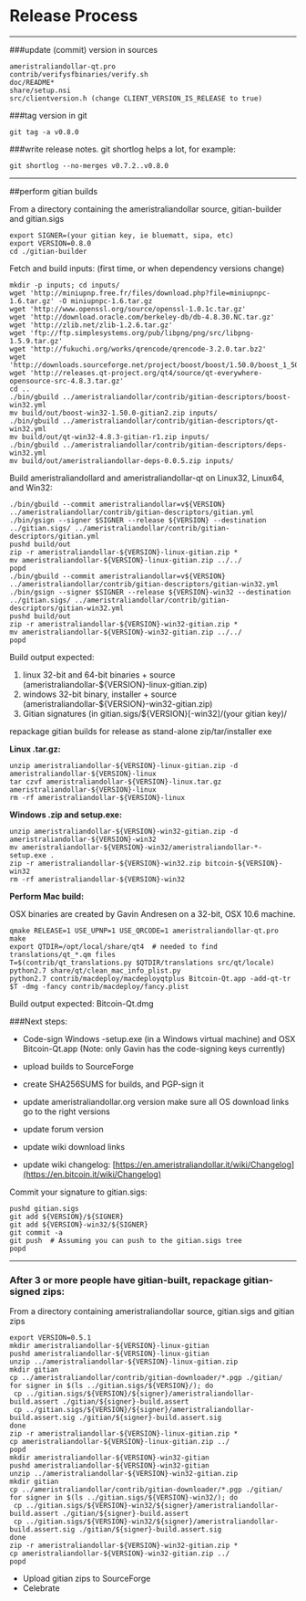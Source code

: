 Release Process
====================

* * *

###update (commit) version in sources


	ameristraliandollar-qt.pro
	contrib/verifysfbinaries/verify.sh
	doc/README*
	share/setup.nsi
	src/clientversion.h (change CLIENT_VERSION_IS_RELEASE to true)

###tag version in git

	git tag -a v0.8.0

###write release notes. git shortlog helps a lot, for example:

	git shortlog --no-merges v0.7.2..v0.8.0

* * *

##perform gitian builds

 From a directory containing the ameristraliandollar source, gitian-builder and gitian.sigs
  
	export SIGNER=(your gitian key, ie bluematt, sipa, etc)
	export VERSION=0.8.0
	cd ./gitian-builder

 Fetch and build inputs: (first time, or when dependency versions change)

	mkdir -p inputs; cd inputs/
	wget 'http://miniupnp.free.fr/files/download.php?file=miniupnpc-1.6.tar.gz' -O miniupnpc-1.6.tar.gz
	wget 'http://www.openssl.org/source/openssl-1.0.1c.tar.gz'
	wget 'http://download.oracle.com/berkeley-db/db-4.8.30.NC.tar.gz'
	wget 'http://zlib.net/zlib-1.2.6.tar.gz'
	wget 'ftp://ftp.simplesystems.org/pub/libpng/png/src/libpng-1.5.9.tar.gz'
	wget 'http://fukuchi.org/works/qrencode/qrencode-3.2.0.tar.bz2'
	wget 'http://downloads.sourceforge.net/project/boost/boost/1.50.0/boost_1_50_0.tar.bz2'
	wget 'http://releases.qt-project.org/qt4/source/qt-everywhere-opensource-src-4.8.3.tar.gz'
	cd ..
	./bin/gbuild ../ameristraliandollar/contrib/gitian-descriptors/boost-win32.yml
	mv build/out/boost-win32-1.50.0-gitian2.zip inputs/
	./bin/gbuild ../ameristraliandollar/contrib/gitian-descriptors/qt-win32.yml
	mv build/out/qt-win32-4.8.3-gitian-r1.zip inputs/
	./bin/gbuild ../ameristraliandollar/contrib/gitian-descriptors/deps-win32.yml
	mv build/out/ameristraliandollar-deps-0.0.5.zip inputs/

 Build ameristraliandollard and ameristraliandollar-qt on Linux32, Linux64, and Win32:
  
	./bin/gbuild --commit ameristraliandollar=v${VERSION} ../ameristraliandollar/contrib/gitian-descriptors/gitian.yml
	./bin/gsign --signer $SIGNER --release ${VERSION} --destination ../gitian.sigs/ ../ameristraliandollar/contrib/gitian-descriptors/gitian.yml
	pushd build/out
	zip -r ameristraliandollar-${VERSION}-linux-gitian.zip *
	mv ameristraliandollar-${VERSION}-linux-gitian.zip ../../
	popd
	./bin/gbuild --commit ameristraliandollar=v${VERSION} ../ameristraliandollar/contrib/gitian-descriptors/gitian-win32.yml
	./bin/gsign --signer $SIGNER --release ${VERSION}-win32 --destination ../gitian.sigs/ ../ameristraliandollar/contrib/gitian-descriptors/gitian-win32.yml
	pushd build/out
	zip -r ameristraliandollar-${VERSION}-win32-gitian.zip *
	mv ameristraliandollar-${VERSION}-win32-gitian.zip ../../
	popd

  Build output expected:

  1. linux 32-bit and 64-bit binaries + source (ameristraliandollar-${VERSION}-linux-gitian.zip)
  2. windows 32-bit binary, installer + source (ameristraliandollar-${VERSION}-win32-gitian.zip)
  3. Gitian signatures (in gitian.sigs/${VERSION}[-win32]/(your gitian key)/

repackage gitian builds for release as stand-alone zip/tar/installer exe

**Linux .tar.gz:**

	unzip ameristraliandollar-${VERSION}-linux-gitian.zip -d ameristraliandollar-${VERSION}-linux
	tar czvf ameristraliandollar-${VERSION}-linux.tar.gz ameristraliandollar-${VERSION}-linux
	rm -rf ameristraliandollar-${VERSION}-linux

**Windows .zip and setup.exe:**

	unzip ameristraliandollar-${VERSION}-win32-gitian.zip -d ameristraliandollar-${VERSION}-win32
	mv ameristraliandollar-${VERSION}-win32/ameristraliandollar-*-setup.exe .
	zip -r ameristraliandollar-${VERSION}-win32.zip bitcoin-${VERSION}-win32
	rm -rf ameristraliandollar-${VERSION}-win32

**Perform Mac build:**

  OSX binaries are created by Gavin Andresen on a 32-bit, OSX 10.6 machine.

	qmake RELEASE=1 USE_UPNP=1 USE_QRCODE=1 ameristraliandollar-qt.pro
	make
	export QTDIR=/opt/local/share/qt4  # needed to find translations/qt_*.qm files
	T=$(contrib/qt_translations.py $QTDIR/translations src/qt/locale)
	python2.7 share/qt/clean_mac_info_plist.py
	python2.7 contrib/macdeploy/macdeployqtplus Bitcoin-Qt.app -add-qt-tr $T -dmg -fancy contrib/macdeploy/fancy.plist

 Build output expected: Bitcoin-Qt.dmg

###Next steps:

* Code-sign Windows -setup.exe (in a Windows virtual machine) and
  OSX Bitcoin-Qt.app (Note: only Gavin has the code-signing keys currently)

* upload builds to SourceForge

* create SHA256SUMS for builds, and PGP-sign it

* update ameristraliandollar.org version
  make sure all OS download links go to the right versions

* update forum version

* update wiki download links

* update wiki changelog: [https://en.ameristraliandollar.it/wiki/Changelog](https://en.bitcoin.it/wiki/Changelog)

Commit your signature to gitian.sigs:

	pushd gitian.sigs
	git add ${VERSION}/${SIGNER}
	git add ${VERSION}-win32/${SIGNER}
	git commit -a
	git push  # Assuming you can push to the gitian.sigs tree
	popd

-------------------------------------------------------------------------

### After 3 or more people have gitian-built, repackage gitian-signed zips:

From a directory containing ameristraliandollar source, gitian.sigs and gitian zips

	export VERSION=0.5.1
	mkdir ameristraliandollar-${VERSION}-linux-gitian
	pushd ameristraliandollar-${VERSION}-linux-gitian
	unzip ../ameristraliandollar-${VERSION}-linux-gitian.zip
	mkdir gitian
	cp ../ameristraliandollar/contrib/gitian-downloader/*.pgp ./gitian/
	for signer in $(ls ../gitian.sigs/${VERSION}/); do
	 cp ../gitian.sigs/${VERSION}/${signer}/ameristraliandollar-build.assert ./gitian/${signer}-build.assert
	 cp ../gitian.sigs/${VERSION}/${signer}/ameristraliandollar-build.assert.sig ./gitian/${signer}-build.assert.sig
	done
	zip -r ameristraliandollar-${VERSION}-linux-gitian.zip *
	cp ameristraliandollar-${VERSION}-linux-gitian.zip ../
	popd
	mkdir ameristraliandollar-${VERSION}-win32-gitian
	pushd ameristraliandollar-${VERSION}-win32-gitian
	unzip ../ameristraliandollar-${VERSION}-win32-gitian.zip
	mkdir gitian
	cp ../ameristraliandollar/contrib/gitian-downloader/*.pgp ./gitian/
	for signer in $(ls ../gitian.sigs/${VERSION}-win32/); do
	 cp ../gitian.sigs/${VERSION}-win32/${signer}/ameristraliandollar-build.assert ./gitian/${signer}-build.assert
	 cp ../gitian.sigs/${VERSION}-win32/${signer}/ameristraliandollar-build.assert.sig ./gitian/${signer}-build.assert.sig
	done
	zip -r ameristraliandollar-${VERSION}-win32-gitian.zip *
	cp ameristraliandollar-${VERSION}-win32-gitian.zip ../
	popd

- Upload gitian zips to SourceForge
- Celebrate 
